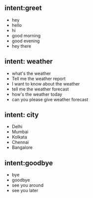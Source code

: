 ## intent:greet
- hey
- hello
- hi
- good morning
- good evening
- hey there

## intent: weather
- what's the weather
- Tell me the weather report
- I want to know about the weather
- tell me the weather forecast
- how's the weather today
- can you please give weather forecast

## intent: city
- Delhi
- Mumbai
- Kolkata
- Chennai
- Bangalore

## intent:goodbye
- bye
- goodbye
- see you around
- see you later
